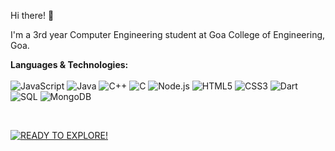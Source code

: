 Hi there! 👋

I'm a 3rd year Computer Engineering student at Goa College of Engineering, Goa.

**Languages & Technologies:**  
&nbsp;  
![JavaScript](https://img.shields.io/badge/-JavaScript-F7DF1E?style=for-the-badge&logo=javascript&logoColor=333)
![Java](https://img.shields.io/badge/-Java-007396?style=for-the-badge&logo=java&logoColor=fff)
![C++](https://img.shields.io/badge/-C++-00599C?style=for-the-badge&logo=c%2B%2B&logoColor=fff)
![C](https://img.shields.io/badge/-C-00599C?style=for-the-badge&logo=c&logoColor=fff)
![Node.js](https://img.shields.io/badge/-Node.js-339933?style=for-the-badge&logo=node.js&logoColor=fff)
![HTML5](https://img.shields.io/badge/-HTML5-E34F26?style=for-the-badge&logo=html5&logoColor=fff)
![CSS3](https://img.shields.io/badge/-CSS3-1572B6?style=for-the-badge&logo=css3&logoColor=fff)
![Dart](https://img.shields.io/badge/-Dart-0175C2?style=for-the-badge&logo=dart&logoColor=fff)
![SQL](https://img.shields.io/badge/-SQL-4479A1?style=for-the-badge&logo=mysql&logoColor=fff)
![MongoDB](https://img.shields.io/badge/-MongoDB-47A248?style=for-the-badge&logo=mongodb&logoColor=fff)

&nbsp;  

[![READY TO EXPLORE!](https://img.shields.io/badge/READY%20TO%20EXPLORE%21-00C853?style=for-the-badge&logo=rocket&logoColor=white)](#)
